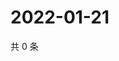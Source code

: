 # 2022-01-21

共 0 条

<!-- BEGIN WEIBO -->
<!-- 最后更新时间 Fri Jan 21 2022 16:00:38 GMT+0800 (China Standard Time) -->

<!-- END WEIBO -->
